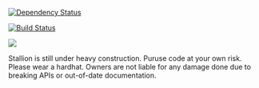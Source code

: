 [![Dependency Status](https://www.versioneye.com/user/projects/578569c16edb08003d108585/badge.svg?style=flat-square)](https://www.versioneye.com/user/projects/578569c16edb08003d108585)

[![Build Status](https://travis-ci.org/StallionCMS/stallion-core.svg?branch=master)](https://travis-ci.org/StallionCMS/stallion-core)

[<img src="https://img.shields.io/aur/license/yaourt.svg?maxAge=2592000">](https://github.com/StallionCMS/stallion-core/blob/master/LICENSE)


Stallion is still under heavy construction. Puruse code at your own risk. Please wear a hardhat. Owners are not liable for any damage done due to breaking APIs or out-of-date documentation.



